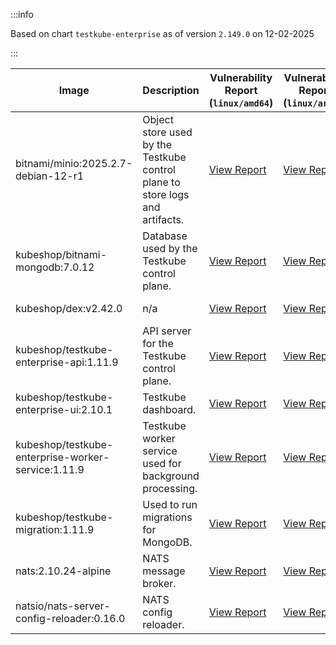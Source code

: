 :::info

Based on chart `testkube-enterprise` as of version `2.149.0` on 12-02-2025

:::

| Image | Description | Vulnerability Report (`linux/amd64`) | Vulnerability Report (`linux/arm64`) | Docker Image |
|-------|-------------|----------------------------------------|----------------------------------------|--------------|
| bitnami/minio:2025.2.7-debian-12-r1 | Object store used by the Testkube control plane to store logs and artifacts. | [View Report](./minio-2025.2.7-debian-12-r1_linux_amd64.md) | [View Report](./minio-2025.2.7-debian-12-r1_linux_arm64.md) | [View Image](https://hub.docker.com/layers/bitnami/minio/2025.2.7-debian-12-r1/images/sha256-6200cedfbe0d340913f74f16f93dcd203ec89702c7f120abf45b4bbbea3689cf?context=explore) |
| kubeshop/bitnami-mongodb:7.0.12 | Database used by the Testkube control plane. | [View Report](./bitnami-mongodb-7.0.12_linux_amd64.md) | [View Report](./bitnami-mongodb-7.0.12_linux_arm64.md) | [View Image](https://hub.docker.com/layers/kubeshop/bitnami-mongodb/7.0.12/images/sha256-43aa0e5c2e3eff47a9d82ab89e3d0bdde515b9b64628d328a18342e1facba8aa?context=explore) |
| kubeshop/dex:v2.42.0 | n/a | [View Report](./dex-v2.42.0_linux_amd64.md) | [View Report](./dex-v2.42.0_linux_arm64.md) | [View Image](https://hub.docker.com/layers/kubeshop/dex/v2.42.0/images/sha256-10dc393947e2d04dd8c0972ccf405e6f47aba0b694af059c94aa9d249d69ae1b?context=explore) |
| kubeshop/testkube-enterprise-api:1.11.9 | API server for the Testkube control plane. | [View Report](./testkube-enterprise-api-1.11.9_linux_amd64.md) | [View Report](./testkube-enterprise-api-1.11.9_linux_arm64.md) | [View Image](https://hub.docker.com/layers/kubeshop/testkube-enterprise-api/1.11.9/images/sha256-0510a7b2763f5bd3fd70829590b56d21337f8e6001ff7f4c2ead77f4492af8d1?context=explore) |
| kubeshop/testkube-enterprise-ui:2.10.1 | Testkube dashboard. | [View Report](./testkube-enterprise-ui-2.10.1_linux_amd64.md) | [View Report](./testkube-enterprise-ui-2.10.1_linux_arm64.md) | [View Image](https://hub.docker.com/layers/kubeshop/testkube-enterprise-ui/2.10.1/images/sha256-dd41cd64ccd9161aef06c964b7df5b46af8d3176e449a7fa5530cf0e6b7507d8?context=explore) |
| kubeshop/testkube-enterprise-worker-service:1.11.9 | Testkube worker service used for background processing. | [View Report](./testkube-enterprise-worker-service-1.11.9_linux_amd64.md) | [View Report](./testkube-enterprise-worker-service-1.11.9_linux_arm64.md) | [View Image](https://hub.docker.com/layers/kubeshop/testkube-enterprise-worker-service/1.11.9/images/sha256-7e1165a60d640c75f7a0cede070c213a8eb5c69b63706f89619c2122ffa59ff9?context=explore) |
| kubeshop/testkube-migration:1.11.9 | Used to run migrations for MongoDB. | [View Report](./testkube-migration-1.11.9_linux_amd64.md) | [View Report](./testkube-migration-1.11.9_linux_arm64.md) | [View Image](https://hub.docker.com/layers/kubeshop/testkube-migration/1.11.9/images/sha256-cc84a58dec46a8d3a3095ed36c2373dc0bfad5b13e49996608104d3d1251c2ec?context=explore) |
| nats:2.10.24-alpine | NATS message broker. | [View Report](./nats-2.10.24-alpine_linux_amd64.md) | [View Report](./nats-2.10.24-alpine_linux_arm64.md) | [View Image](https://hub.docker.com/layers/library/nats/2.10.24-alpine/images/sha256-d13ec5ce79a02e1be937820dd36db611e25bd0c08cd9947fa9a5d52a56bf91fc?context=explore) |
| natsio/nats-server-config-reloader:0.16.0 | NATS config reloader. | [View Report](./nats-server-config-reloader-0.16.0_linux_amd64.md) | [View Report](./nats-server-config-reloader-0.16.0_linux_arm64.md) | [View Image](https://hub.docker.com/layers/natsio/nats-server-config-reloader/0.16.0/images/sha256-6e1f185d0f39fdf6032872bd20f1ce134d4e18c923d55f7cf93d40afcf6a8ffe?context=explore) |
